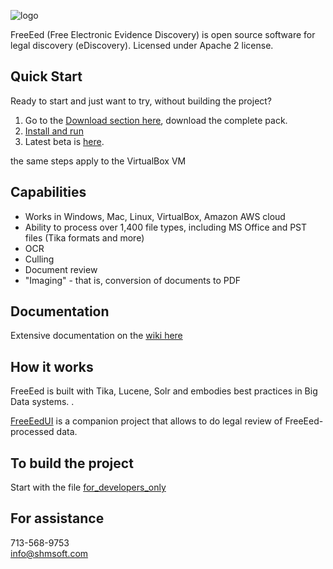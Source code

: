 ![logo](http://shmsoft.com/images/shmsoft.png)

FreeEed (Free Electronic Evidence Discovery) is open source software for legal discovery (eDiscovery). Licensed under Apache 2 license.

## Quick Start

Ready to start and just want to try, without building the project?

1. Go to the [Download section here](http://freeeed.org/index.php/download), download the complete pack.
2. [Install and run](https://github.com/shmsoft/FreeEed/wiki/FreeEed-Installation)
3. Latest beta is [here](https://shmsoft.s3.amazonaws.com/releases/freeeed_complete_pack-9.0.6.zip).

the same steps apply to the VirtualBox VM

## Capabilities

* Works in Windows, Mac, Linux, VirtualBox, Amazon AWS cloud
* Ability to process over 1,400 file types, including MS Office and PST files (Tika formats and more)
* OCR
* Culling
* Document review
* "Imaging" - that is, conversion of documents to PDF

## Documentation

Extensive documentation on the [wiki here](https://github.com/markkerzner/FreeEed/wiki)

## How it works

FreeEed is built with Tika, Lucene, Solr and embodies best practices in Big Data systems. .

[FreeEedUI](https://github.com/markkerzner/FreeEedUI) is a companion project that allows to do legal review of FreeEed-processed data. 

## To build the project

Start with the file [for_developers_only](https://github.com/markkerzner/FreeEed/blob/master/freeeed-processing/for_developers_only)
## For assistance

713-568-9753  
info@shmsoft.com
